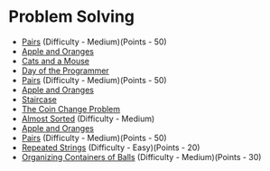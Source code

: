# Problem Solving

- [Pairs](https://www.hackerrank.com/challenges/pairs/problem) (Difficulty - Medium)(Points - 50)
- [Apple and Oranges](https://www.hackerrank.com/challenges/apple-and-orange/problem)
- [Cats and a Mouse](https://www.hackerrank.com/challenges/cats-and-a-mouse/problem)
- [Day of the Programmer](https://www.hackerrank.com/challenges/day-of-the-programmer/problem)
- [Pairs](https://www.hackerrank.com/challenges/pairs/problem) (Difficulty - Medium)(Points - 50)
- [Apple and Oranges](https://www.hackerrank.com/challenges/apple-and-orange/problem)
- [Staircase](https://www.hackerrank.com/challenges/staircase/problem)
- [The Coin Change Problem](https://www.hackerrank.com/challenges/coin-change/problem)
- [Almost Sorted](https://www.hackerrank.com/challenges/almost-sorted/problem) (Difficulty - Medium)
- [Apple and Oranges](https://www.hackerrank.com/challenges/apple-and-orange/problem)
- [Pairs](https://www.hackerrank.com/challenges/pairs/problem) (Difficulty - Medium)(Points - 50)
- [Repeated Strings](https://www.hackerrank.com/challenges/repeated-string/problem) (Difficulty - Easy)(Points - 20)
- [Organizing Containers of Balls](https://www.hackerrank.com/challenges/organizing-containers-of-balls/problem) (Difficulty - Medium)(Points - 30)